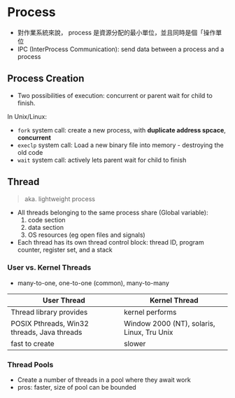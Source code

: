 # Process

- 對作業系統來說， process 是資源分配的最小單位，並且同時是個「操作單位
- IPC (InterProcess Communication): send data between a process and a process

## Process Creation

- Two possibilities of execution: concurrent or parent wait for child to finish.

In Unix/Linux:

- `fork` system call: create a new process, with **duplicate address spcace**, **concurrent**
- `execlp` system call: Load a new binary file into memory - destroying the old code
- `wait` system call: actively lets parent wait for child to finish

## Thread

> aka. lightweight process

- All threads belonging to the same process share (Global variable): 
    1. code section
    2. data section
    3. OS resources (eg open files and signals)
- Each thread has its own thread control block: thread ID, program counter, register set, and a stack

### User vs. Kernel Threads

- many-to-one, one-to-one (common), many-to-many

| User Thread | Kernel Thread |
| --- | --- |
| Thread library provides | kernel performs |
| POSIX Pthreads, Win32 threads, Java threads | Window 2000 (NT), solaris, Linux, Tru Unix |
| fast to create | slower |

### Thread Pools

- Create a number of threads in a pool where they await work
- pros: faster, size of pool can be bounded
